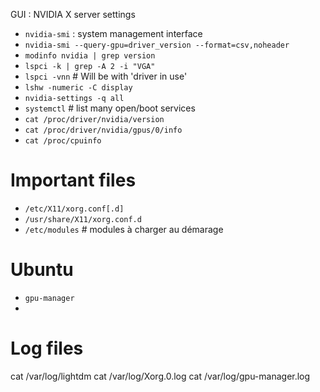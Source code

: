 GUI : NVIDIA X server settings

* `nvidia-smi` : system management interface
* `nvidia-smi --query-gpu=driver_version --format=csv,noheader`
* `modinfo nvidia | grep version`
* `lspci -k | grep -A 2 -i "VGA"`
* `lspci -vnn`  # Will be with 'driver in use'
* `lshw -numeric -C display`
* `nvidia-settings -q all`
* `systemctl` # list many open/boot services
* `cat /proc/driver/nvidia/version`
* `cat /proc/driver/nvidia/gpus/0/info`
* `cat /proc/cpuinfo`




# Important files

* `/etc/X11/xorg.conf[.d]`
* `/usr/share/X11/xorg.conf.d`
* `/etc/modules`  # modules à charger au démarage

# Ubuntu

* `gpu-manager`
* 



# Log files

cat /var/log/lightdm
cat /var/log/Xorg.0.log
cat /var/log/gpu-manager.log
